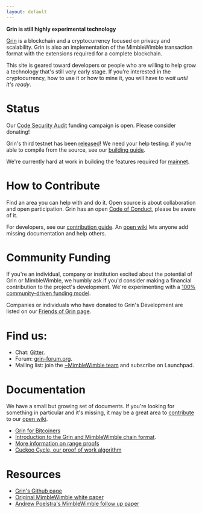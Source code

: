 ```yaml
---
layout: default
---
```


**Grin is still highly experimental technology**

[Grin](https://github.com/mimblewimble/grin) is a blockchain and a
cryptocurrency focused on privacy and scalability. Grin is also an
implementation of the MimbleWimble transaction format with the extensions
required for a complete blockchain.

This site is geared toward developers or people who are willing to help grow a
technology that's still very early stage. If you're interested in the
cryptocurrency, how to use it or how to mine it, you will have to _wait until
it's ready_.

# Status

Our [Code Security Audit](sec_audit.md) funding campaign is open. Please consider donating!

Grin's third testnet has been [released](https://www.grin-forum.org/t/testnet3-release/524)!
We need your help testing: if you're able to compile from the source, see our
[building guide](https://github.com/mimblewimble/grin/blob/master/doc/build.md).

We're currently hard at work in building the features required for [mainnet](https://github.com/mimblewimble/grin/milestone/4).

# [](#help) How to Contribute

Find an area you can help with and do it. Open source is about collaboration
and open participation. Grin has an open [Code of Conduct](https://github.com/mimblewimble/grin/blob/master/CODE_OF_CONDUCT.md),
please be aware of it.

For developers, see our [contribution guide](https://github.com/mimblewimble/grin/blob/master/CONTRIBUTING.md).
An [open wiki](https://github.com/mimblewimble/docs/wiki) lets anyone add missing documentation
and help others.

# Community Funding

If you're an individual, company or institution excited about the potential of
Grin or MimbleWimble, we humbly ask if you'd consider making a financial
contribution to the project's development. We're experimenting with a
[100% community-driven funding model](funding.md).

Companies or individuals who have donated to Grin's Development are listed on our [Friends of Grin page](friends.md).

# Find us:

* Chat: [Gitter](https://gitter.im/grin_community/Lobby).
* Forum: [grin-forum.org](https://www.grin-forum.org/).
* Mailing list: join the [~MimbleWimble team](https://launchpad.net/~mimblewimble) and subscribe on Launchpad.

# Documentation

We have a small but growing set of documents. If you're looking for something in
particular and it's missing, it may be a great area to [contribute](#help) to our
[open wiki](https://github.com/mimblewimble/docs/wiki).

* [Grin for Bitcoiners](https://github.com/mimblewimble/grin/blob/master/doc/grin4bitcoiners.md)
* [Introduction to the Grin and MimbleWimble chain format](https://github.com/mimblewimble/grin/blob/master/doc/intro.md).
* [More information on range proofs](https://github.com/mimblewimble/grin/blob/master/doc/rangeproofs.md)
* [Cuckoo Cycle, our proof of work algorithm](https://github.com/mimblewimble/grin/blob/master/doc/pow/pow.md)

# Resources

* [Grin's Github page](https://github.com/mimblewimble/grin)
* [Original MimbleWimble white paper](https://download.wpsoftware.net/bitcoin/wizardry/mimblewimble.txt)
* [Andrew Poelstra's MimbleWimble follow up paper](https://download.wpsoftware.net/bitcoin/wizardry/mimblewimble.pdf)
